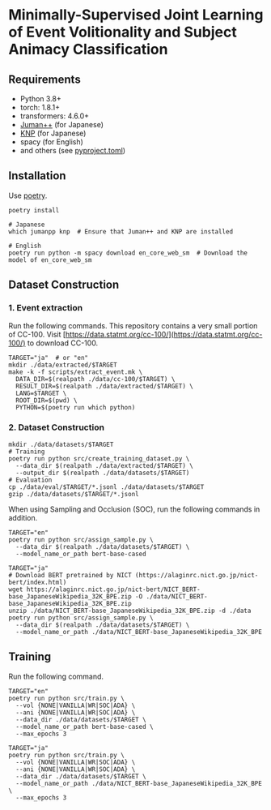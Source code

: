 # Minimally-Supervised Joint Learning of Event Volitionality and Subject Animacy Classification

## Requirements

- Python 3.8+
- torch: 1.8.1+
- transformers: 4.6.0+
- [Juman++](https://github.com/ku-nlp/jumanpp) (for Japanese)
- [KNP](https://github.com/ku-nlp/knp) (for Japanese)
- spacy (for English)
- and others (see [pyproject.toml](./pyproject.toml))

## Installation

Use [poetry](https://github.com/python-poetry/poetry).

```shell
poetry install

# Japanese
which jumanpp knp  # Ensure that Juman++ and KNP are installed

# English
poetry run python -m spacy download en_core_web_sm  # Download the model of en_core_web_sm
```

## Dataset Construction

### 1. Event extraction

Run the following commands.
This repository contains a very small portion of CC-100.
Visit [https://data.statmt.org/cc-100/](https://data.statmt.org/cc-100/) to download CC-100.

```shell
TARGET="ja"  # or "en"
mkdir ./data/extracted/$TARGET
make -k -f scripts/extract_event.mk \
  DATA_DIR=$(realpath ./data/cc-100/$TARGET) \
  RESULT_DIR=$(realpath ./data/extracted/$TARGET) \
  LANG=$TARGET \
  ROOT_DIR=$(pwd) \
  PYTHON=$(poetry run which python)
```

### 2. Dataset Construction

```shell
mkdir ./data/datasets/$TARGET
# Training
poetry run python src/create_training_dataset.py \
  --data_dir $(realpath ./data/extracted/$TARGET) \
  --output_dir $(realpath ./data/datasets/$TARGET)
# Evaluation
cp ./data/eval/$TARGET/*.jsonl ./data/datasets/$TARGET
gzip ./data/datasets/$TARGET/*.jsonl
```

When using Sampling and Occlusion (SOC), run the following commands in addition.

```shell
TARGET="en"
poetry run python src/assign_sample.py \
  --data_dir $(realpath ./data/datasets/$TARGET) \
  --model_name_or_path bert-base-cased

TARGET="ja"
# Download BERT pretrained by NICT (https://alaginrc.nict.go.jp/nict-bert/index.html)
wget https://alaginrc.nict.go.jp/nict-bert/NICT_BERT-base_JapaneseWikipedia_32K_BPE.zip -O ./data/NICT_BERT-base_JapaneseWikipedia_32K_BPE.zip
unzip ./data/NICT_BERT-base_JapaneseWikipedia_32K_BPE.zip -d ./data
poetry run python src/assign_sample.py \
  --data_dir $(realpath ./data/datasets/$TARGET) \
  --model_name_or_path ./data/NICT_BERT-base_JapaneseWikipedia_32K_BPE
```

## Training

Run the following command.

```shell
TARGET="en"
poetry run python src/train.py \
  --vol {NONE|VANILLA|WR|SOC|ADA} \
  --ani {NONE|VANILLA|WR|SOC|ADA} \
  --data_dir ./data/datasets/$TARGET \
  --model_name_or_path bert-base-cased \
  --max_epochs 3

TARGET="ja"
poetry run python src/train.py \
  --vol {NONE|VANILLA|WR|SOC|ADA} \
  --ani {NONE|VANILLA|WR|SOC|ADA} \
  --data_dir ./data/datasets/$TARGET \
  --model_name_or_path ./data/NICT_BERT-base_JapaneseWikipedia_32K_BPE \
  --max_epochs 3
```
